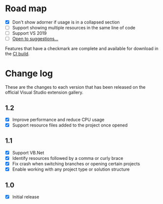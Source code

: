 # Road map

- [x] Don't show adorner if usage is in a collapsed section
- [ ] Support showing multiple resources in the same line of code
- [ ] Support VS 2019
- [ ] [Open to suggestions...](https://github.com/mrlacey/StringResourceVisualizer/issues/new)

Features that have a checkmark are complete and available for
download in the
[CI build](http://vsixgallery.com/extension/StringResourceVisualizer.a05f89b1-98f8-4b37-8f84-4fdebc44aa25/).

# Change log

These are the changes to each version that has been released
on the official Visual Studio extension gallery.

## 1.2

- [x] Improve performance and reduce CPU usage
- [x] Support resource files added to the project once opened

## 1.1

- [x] Support VB.Net
- [x] Identify resources followed by a comma or curly brace
- [x] Fix crash when switching branches or opening certain projects
- [x] Enable working with any project type or solution structure

## 1.0

- [x] Initial release
